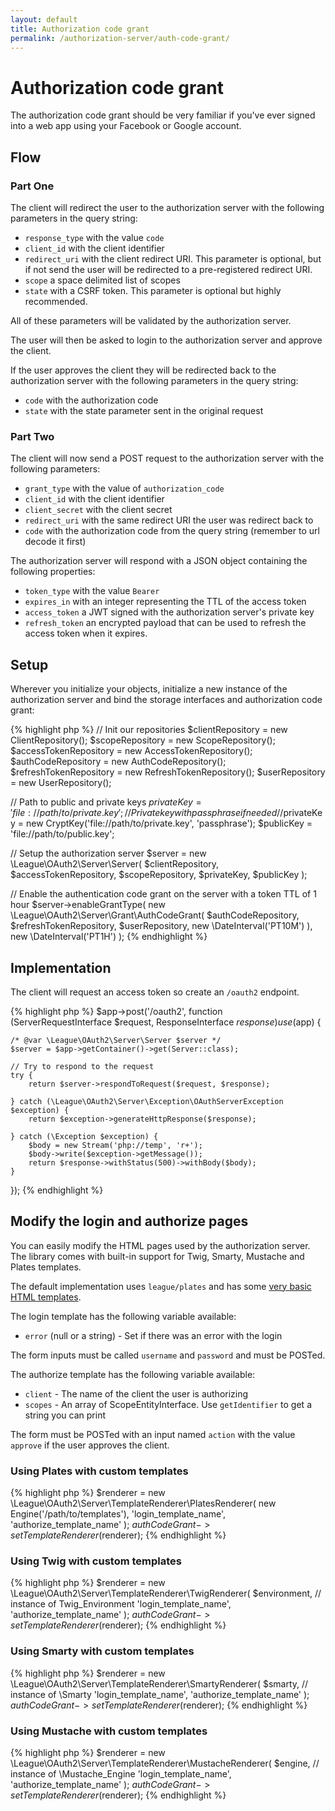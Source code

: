 ```yaml
---
layout: default
title: Authorization code grant
permalink: /authorization-server/auth-code-grant/
---
```


# Authorization code grant

The authorization code grant should be very familiar if you've ever signed into a web app using your Facebook or Google account.

## Flow

### Part One

The client will redirect the user to the authorization server with the following parameters in the query string:

* `response_type` with the value `code`
* `client_id` with the client identifier
* `redirect_uri` with the client redirect URI. This parameter is optional, but if not send the user will be redirected to a pre-registered redirect URI.
* `scope` a space delimited list of scopes
* `state` with a CSRF token. This parameter is optional but highly recommended.

All of these parameters will be validated by the authorization server.

The user will then be asked to login to the authorization server and approve the client.

If the user approves the client they will be redirected back to the authorization server with the following parameters in the query string:

* `code` with the authorization code
* `state` with the state parameter sent in the original request

### Part Two

The client will now send a POST request to the authorization server with the following parameters:

* `grant_type` with the value of `authorization_code`
* `client_id` with the client identifier
* `client_secret` with the client secret
* `redirect_uri` with the same redirect URI the user was redirect back to
* `code` with the authorization code from the query string (remember to url decode it first)

The authorization server will respond with a JSON object containing the following properties:

* `token_type` with the value `Bearer`
* `expires_in` with an integer representing the TTL of the access token
* `access_token` a JWT signed with the authorization server's private key
* `refresh_token` an encrypted payload that can be used to refresh the access token when it expires.

## Setup

Wherever you initialize your objects, initialize a new instance of the authorization server and bind the storage interfaces and authorization code grant:

{% highlight php %}
// Init our repositories
$clientRepository = new ClientRepository();
$scopeRepository = new ScopeRepository();
$accessTokenRepository = new AccessTokenRepository();
$authCodeRepository = new AuthCodeRepository();
$refreshTokenRepository = new RefreshTokenRepository();
$userRepository = new UserRepository();

// Path to public and private keys
$privateKey = 'file://path/to/private.key';
// Private key with passphrase if needed
//$privateKey = new CryptKey('file://path/to/private.key', 'passphrase');
$publicKey = 'file://path/to/public.key';

// Setup the authorization server
$server = new \League\OAuth2\Server\Server(
    $clientRepository,
    $accessTokenRepository,
    $scopeRepository,
    $privateKey,
    $publicKey
);

// Enable the authentication code grant on the server with a token TTL of 1 hour
$server->enableGrantType(
    new \League\OAuth2\Server\Grant\AuthCodeGrant(
        $authCodeRepository,
        $refreshTokenRepository,
        $userRepository,
        new \DateInterval('PT10M')
    ),
    new \DateInterval('PT1H')
);
{% endhighlight %}

## Implementation

The client will request an access token so create an `/oauth2` endpoint.

{% highlight php %}
$app->post('/oauth2', function (ServerRequestInterface $request, ResponseInterface $response) use ($app) {

    /* @var \League\OAuth2\Server\Server $server */
    $server = $app->getContainer()->get(Server::class);

    // Try to respond to the request
    try {
        return $server->respondToRequest($request, $response);

    } catch (\League\OAuth2\Server\Exception\OAuthServerException $exception) {
        return $exception->generateHttpResponse($response);

    } catch (\Exception $exception) {
        $body = new Stream('php://temp', 'r+');
        $body->write($exception->getMessage());
        return $response->withStatus(500)->withBody($body);
    }
});
{% endhighlight %}

## Modify the login and authorize pages

You can easily modify the HTML pages used by the authorization server. The library comes with built-in support for Twig, Smarty, Mustache and Plates templates.

The default implementation uses `league/plates` and has some [very basic HTML templates](https://github.com/thephpleague/oauth2-server/tree/V5-WIP/src/TemplateRenderer/DefaultTemplates).

The login template has the following variable available:

* `error` (null or a string) - Set if there was an error with the login

The form inputs must be called `username` and `password` and must be POSTed.

The authorize template has the following variable available:

* `client` - The name of the client the user is authorizing
* `scopes` - An array of ScopeEntityInterface. Use `getIdentifier` to get a string you can print

The form must be POSTed with an input named `action` with the value `approve` if the user approves the client.

### Using Plates with custom templates

{% highlight php %}
$renderer = new \League\OAuth2\Server\TemplateRenderer\PlatesRenderer(
    new Engine('/path/to/templates'),
    'login_template_name',
    'authorize_template_name'
);
$authCodeGrant->setTemplateRenderer($renderer);
{% endhighlight %}

### Using Twig with custom templates

{% highlight php %}
$renderer = new \League\OAuth2\Server\TemplateRenderer\TwigRenderer(
    $environment, // instance of Twig_Environment
    'login_template_name',
    'authorize_template_name'
);
$authCodeGrant->setTemplateRenderer($renderer);
{% endhighlight %}

### Using Smarty with custom templates

{% highlight php %}
$renderer = new \League\OAuth2\Server\TemplateRenderer\SmartyRenderer(
    $smarty, // instance of \Smarty
    'login_template_name',
    'authorize_template_name'
);
$authCodeGrant->setTemplateRenderer($renderer);
{% endhighlight %}

### Using Mustache with custom templates

{% highlight php %}
$renderer = new \League\OAuth2\Server\TemplateRenderer\MustacheRenderer(
    $engine, // instance of \Mustache_Engine
    'login_template_name',
    'authorize_template_name'
);
$authCodeGrant->setTemplateRenderer($renderer);
{% endhighlight %}
